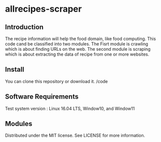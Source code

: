 # allrecipes-scraper


## Introduction
The recipe information will help the food domain, like food computing.
This code cand be classified into two modules. The Fisrt module is crawling which is about finding URLs on the web. The second module is scraping which is about extracting the data of recipe from one or more websites.

## Install
You can clone this repository or download it.
/code 


## Software Requirements 
Test system version : Linux 16.04 LTS, Window10, and Window11





## Modules



Distributed under the MIT license. See LICENSE for more information.
